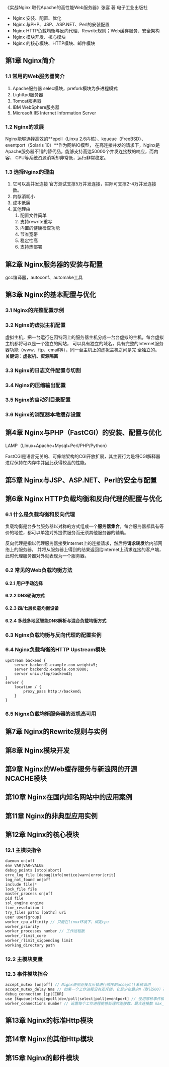 《实战Nginx 取代Apache的高性能Web服务器》张宴 著 电子工业出版社

* Nginx 安装、配置、优化
* Nginx 与PHP、JSP、ASP.NET、Perl的安装配置
* Nginx HTTP负载均衡与反向代理、Rewrite规则；Web缓存服务、安全架构
* Nginx 模块开发、核心模块
* Nginx 的核心模块、HTTP模块、邮件模块

## 第1章 Nginx简介
### 1.1 常用的Web服务器简介
1. Apache服务器 selec模块，prefork模块为多进程模式
2. Lighttpd服务器
3. Tomcat服务器
4. IBM WebSphere服务器
5. Microsoft IIS Internet Information Server

### 1.2 Nginx的发展
Nginx能够选择高效的**epoll（Linxu 2.6内核）、kqueue（FreeBSD）、eventport（Solaris 10）**作为网络IO模型，
在高连接并发的请求下，Nginx是Apache服务器不错的替代品，能够支持高达50000个并发连接数的响应，而内容、
CPU等系统资源消耗却非常低，运行非常稳定。

### 1.3 选择Nginx的理由
1. 它可以高并发连接 官方测试支撑5万并发连接，实际可支撑2-4万并发连接数。
2. 内存消耗小
3. 成本低廉
4. 其他理由
   1. 配置文件简单
   2. 支持rewrite重写
   3. 内置的健康检查功能
   4. 节省宽带
   5. 稳定性高
   6. 支持热部署

## 第2章 Nginx服务器的安装与配置
gcc编译器，autoconf、automake工具

## 第3章 Nginx的基本配置与优化
### 3.1 Nginx的完整配置示例
### 3.2 Nginx的虚拟主机配置
虚拟主机，把一台运行在因特网上的服务器主机分成一台台虚拟的主机，每台虚拟主机都将可以是一个独立的网站，
可以具有独立的域名，具有完整的Internet服务器功能（www、ftp、email等），同一台主机上的虚拟主机之间是完
全独立的。
**关键词：虚拟机、资源隔离**

### 3.3 Nginx的日志文件配置与切割
### 3.4 Nginx的压缩输出配置
### 3.5 Nginx的自动列目录配置
### 3.6 Nginx的浏览器本地缓存设置

## 第4章 Nginx与PHP（FastCGI）的安装、配置与优化
LAMP（LInux+Apache+Mysql+Perl/PHP/Python）

FastCGI是语言无关的、可伸缩架构的CGI开放扩展，其主要行为是将CGI解释器进程保持在内存中并因此获得较高的性能。

## 第5章 Nginx与JSP、ASP.NET、Perl的安全与配置
## 第6章 Nginx HTTP负载均衡和反向代理的配置与优化
### 6.1 什么是负载均衡和反向代理
负载均衡是台多台服务器以对称的方式组成一个**服务器集合**，每台服务器都具有等价的地位，都可以单独对外提供服务而无须其他服务器的辅助。

反向代理是指以代理服务器接受Internet上的连接请求，然后将**请求转发**给内部网络上的服务器，
并将从服务器上得到的结果返回给Internet上请求连接的客户端，此时代理服务器对外就表现为一个服务器。
### 6.2 常见的Web负载均衡方法
#### 6.2.1 用户手动选择
#### 6.2.2 DNS轮询方式
#### 6.2.3 四/七层负载均衡设备
#### 6.2.4 多线多地区智能DNS解析与混合负载均衡方式
### 6.3 Nginx负载均衡与反向代理的配置实例
### 6.4 Nginx负载均衡的HTTP Upstream模块
```
upstream backend {
    server backend1.example.com weight=5;
    server backend2.example.com:8080;
    server unix:/tmp/backend3;
}
server {
    location / {
        proxy_pass http://backend;
    }
}
```
### 6.5 Nignx负载均衡服务器的双机高可用

## 第7章 Nginx的Rewrite规则与实例
## 第8章 Nginx模块开发
## 第9章 Nginx的Web缓存服务与新浪网的开源NCACHE模块
## 第10章 Nginx在国内知名网站中的应用案例
## 第11章 Nginx的非典型应用实例

## 第12章 Nginx的核心模块
### 12.1 主模块指令
```js
daemon on|off
env VAR|VAR=VALUE
debug_points [stop|abort]
erro_log file [debug|info|notice|warn|error|crit]
log_not_found on|off
include file|*
lock_file file
master_process on|off
pid file
ssl_engine engine
time_resolution t
try_files path1 [path2] uri
user user[group]
worker_cpu_affinity // 只能在linux环境下，绑定cpu
worker_priority
worker_processes number // 工作进程数
worker_rlimit_core
worker_rlimit_sigpending limit
working_directory path
```
### 12.2 主模块变量
### 12.3 事件模块指令
```js
accept_mutex [on|off] // Nignx使用连接互斥锁进行顺序的accept()系统调用
accept_mutex_delay Nms // 如果一个工作进程没有互斥锁，它至少在最少N（默认500）毫秒延迟之后再尝试获取互斥锁
debug_connection [ip|CIDR]
use [kqueue|rtsig|epoll|dev/poll|select|poll|eventport] // 使用哪种事件模型
worker_connections number // 设置每个工作进程能够处理的连接数。最大连接数 max_client = worker_processes * worker_connections
```
## 第13章 Nginx的标准Http模块
## 第14章 Nginx的其他Http模块
## 第15章 Nginx的邮件模块